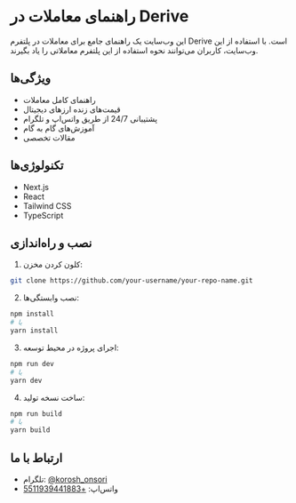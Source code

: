 # راهنمای معاملات در Derive

این وب‌سایت یک راهنمای جامع برای معاملات در پلتفرم Derive است. با استفاده از این وب‌سایت، کاربران می‌توانند نحوه استفاده از این پلتفرم معاملاتی را یاد بگیرند.

## ویژگی‌ها

- راهنمای کامل معاملات
- قیمت‌های زنده ارزهای دیجیتال
- پشتیبانی 24/7 از طریق واتس‌اپ و تلگرام
- آموزش‌های گام به گام
- مقالات تخصصی

## تکنولوژی‌ها

- Next.js
- React
- Tailwind CSS
- TypeScript

## نصب و راه‌اندازی

1. کلون کردن مخزن:
```bash
git clone https://github.com/your-username/your-repo-name.git
```

2. نصب وابستگی‌ها:
```bash
npm install
# یا
yarn install
```

3. اجرای پروژه در محیط توسعه:
```bash
npm run dev
# یا
yarn dev
```

4. ساخت نسخه تولید:
```bash
npm run build
# یا
yarn build
```

## ارتباط با ما

- تلگرام: [@korosh_onsori](https://t.me/korosh_onsori)
- واتس‌اپ: [+5511939441883](https://wa.me/5511939441883)
